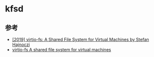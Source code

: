 
# kfsd

## 参考

- [[2019] virtio-fs: A Shared File System for Virtual Machines by Stefan Hajnoczi](https://www.youtube.com/watch?v=969sXbNX01U)
- [virtio-fs A shared file system for virtual machines](https://www.youtube.com/watch?v=EIVOzTsGMMI)
